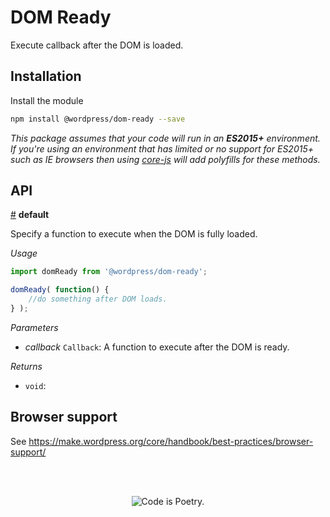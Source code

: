 # DOM Ready

Execute callback after the DOM is loaded.

## Installation

Install the module

```bash
npm install @wordpress/dom-ready --save
```

_This package assumes that your code will run in an **ES2015+** environment. If you're using an environment that has limited or no support for ES2015+ such as IE browsers then using [core-js](https://github.com/zloirock/core-js) will add polyfills for these methods._

## API

<!-- START TOKEN(Autogenerated API docs) -->

<a name="default" href="#default">#</a> **default**

Specify a function to execute when the DOM is fully loaded.

_Usage_

```js
import domReady from '@wordpress/dom-ready';

domReady( function() {
	//do something after DOM loads.
} );
```

_Parameters_

-   _callback_ `Callback`: A function to execute after the DOM is ready.

_Returns_

-   `void`: 


<!-- END TOKEN(Autogenerated API docs) -->

## Browser support

See <https://make.wordpress.org/core/handbook/best-practices/browser-support/>

<br/><br/><p align="center"><img src="https://s.w.org/style/images/codeispoetry.png?1" alt="Code is Poetry." /></p>
